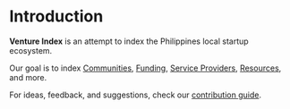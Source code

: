 # Introduction

**Venture Index** is an attempt to index the Philippines local startup ecosystem.

Our goal is to index [Communities](./communities/index.md), [Funding](./funding/index.md), [Service Providers](./services/index.md), [Resources](./resources/index.md), and more.

For ideas, feedback, and suggestions, check our [contribution guide](./contributing.md).